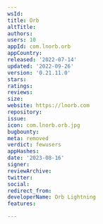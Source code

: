 ```yaml
---
wsId: 
title: Orb
altTitle: 
authors: 
users: 10
appId: com.lnorb.orb
appCountry: 
released: '2022-07-14'
updated: '2022-09-26'
version: '0.21.11.0'
stars: 
ratings: 
reviews: 
size: 
website: https://lnorb.com
repository: 
issue: 
icon: com.lnorb.orb.jpg
bugbounty: 
meta: removed
verdict: fewusers
appHashes: 
date: '2023-08-16'
signer: 
reviewArchive: 
twitter: 
social: 
redirect_from: 
developerName: Orb Lightning
features: 

---
```


